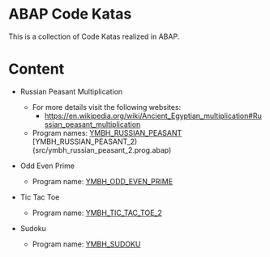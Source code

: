 # ABAP Code Katas

This is a collection of Code Katas realized in ABAP.

# Content

- Russian Peasant Multiplication
  - For more details visit the following websites:
    - https://en.wikipedia.org/wiki/Ancient_Egyptian_multiplication#Russian_peasant_multiplication
  - Program names: [YMBH_RUSSIAN_PEASANT](src/ymbh_russian_peasant.prog.abap)
                   [YMBH_RUSSIAN_PEASANT_2)(src/ymbh_russian_peasant_2.prog.abap)
- Odd Even Prime

  - Program name: [YMBH_ODD_EVEN_PRIME](src/ymbh_odd_even_prime.prog.abap)

- Tic Tac Toe
  - Program name: [YMBH_TIC_TAC_TOE_2](src/ymbh_tic_tac_toe_2.prog.abap)

- Sudoku
  - Program name: [YMBH_SUDOKU](src/ymbh_sudoku.prog.abap)
